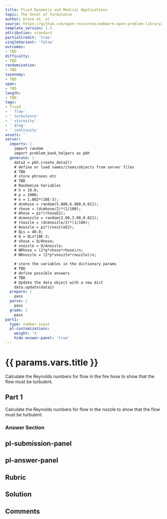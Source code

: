 ```yaml
---
title: Fluid Dynamics and Medical Applications
topic: The Onset of Turbulence
author: Urone et. al
source: https://github.com/open-resources/webwork-open-problem-library/tree/master/Contrib/BrockPhysics/College_Physics_Urone/12.Fluid_Dynamics_and_Medical_Applications/12-05.The_Onset_of_Turbulence/NU_U17_12_05_004.pg
template_version: 1.3
attribution: standard
partialCredit: 'true'
singleVariant: 'false'
outcomes:
- TBD
difficulty:
- TBD
randomization:
- TBD
taxonomy:
- TBD
span:
- TBD
length:
- TBD
tags:
- fluid
- ' flow'
- ' turbulence'
- ' viscosity'
- ' drag'
- ' continuity'
assets: ''
server:
  imports: |-
    import random
    import problem_bank_helpers as pbh
  generate: |-
    data2 = pbh.create_data2()
    # define or load names/items/objects from server files
    # TBD
    # store phrases etc
    # TBD
    # Randomize Variables
    # h = 10.0;
    # p = 1000;
    # n = 1.002*(10E-3);
    # dcmhose = random(5.800,6.900,0.011);
    # rhose = (dcmhose/2)*(1/100);
    # Ahose = pi*(rhoseE2);
    # dcmnozzle = random(2.00,3.00,0.021);
    # rnozzle = (dcmnozzle/2)*(1/100);
    # Anozzle = pi*(rnozzleE2);
    # QLs = 40.0;
    # Q = QLs*10E-3;
    # vhose = Q/Ahose;
    # vnozzle = Q/Anozzle;
    # NRhose = (2*p*vhose*rhose)/n;
    # NRnozzle = (2*p*vnozzle*rnozzle)/n;

    # store the variables in the dictionary params
    # TBD
    # define possible answers
    # TBD
    # Update the data object with a new dict
    data.update(data2)
  prepare: |
    pass
  parse: |
    pass
  grade: |
    pass
part1:
  type: number-input
  pl-customizations:
    weight: '1'
    hide-answer-panel: 'true'
---
```


# {{ params.vars.title }} 


Calculate the Reynolds numbers for flow in the fire hose to show that the flow must be turbulent.

## Part 1 
Calculate the Reynolds numbers for flow in the nozzle to show that the flow must be turbulent. 


 ### Answer Section


## pl-submission-panel 


## pl-answer-panel 


## Rubric 


## Solution 


## Comments 


